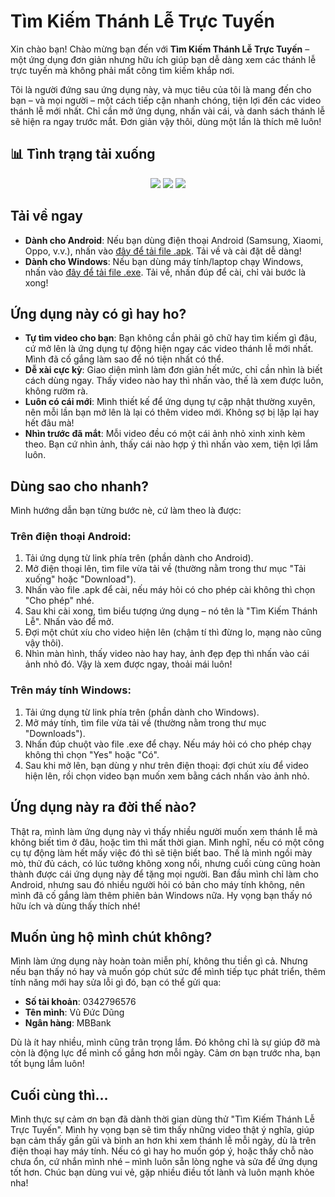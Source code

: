 # Tìm Kiếm Thánh Lễ Trực Tuyến

Xin chào bạn! Chào mừng bạn đến với **Tìm Kiếm Thánh Lễ Trực Tuyến** – một ứng dụng đơn giản nhưng hữu ích giúp bạn dễ dàng xem các thánh lễ trực tuyến mà không phải mất công tìm kiếm khắp nơi.

Tôi là người đứng sau ứng dụng này, và mục tiêu của tôi là mang đến cho bạn – và mọi người – một cách tiếp cận nhanh chóng, tiện lợi đến các video thánh lễ mới nhất. Chỉ cần mở ứng dụng, nhấn vài cái, và danh sách thánh lễ sẽ hiện ra ngay trước mắt. Đơn giản vậy thôi, dùng một lần là thích mê luôn!

## 📊 Tình trạng tải xuống

<!-- DOWNLOAD_BADGES_START -->
<p align="center">
  <img src="https://img.shields.io/badge/Tổng_lượt_tải-13-brightgreen?style=for-the-badge" />
  <img src="https://img.shields.io/badge/Android-1-orange?style=for-the-badge" />
  <img src="https://img.shields.io/badge/Windows-12-blue?style=for-the-badge" />
</p>
<!-- DOWNLOAD_BADGES_END -->


## Tải về ngay
- **Dành cho Android**: Nếu bạn dùng điện thoại Android (Samsung, Xiaomi, Oppo, v.v.), nhấn vào [đây để tải file .apk](https://objects.githubusercontent.com/github-production-release-asset-2e65be/909404292/1a811303-9242-406b-ace3-f55de03b1674?X-Amz-Algorithm=AWS4-HMAC-SHA256&X-Amz-Credential=releaseassetproduction%2F20250410%2Fus-east-1%2Fs3%2Faws4_request&X-Amz-Date=20250410T234711Z&X-Amz-Expires=300&X-Amz-Signature=6c5fcf39b0a42db6c41b4b243269d5a57edca8d55897685955b8dab942406059&X-Amz-SignedHeaders=host&response-content-disposition=attachment%3B%20filename%3Dtimkiemthanhle.apk&response-content-type=application%2Fvnd.android.package-archive). Tải về và cài đặt dễ dàng!
- **Dành cho Windows**: Nếu bạn dùng máy tính/laptop chạy Windows, nhấn vào [đây để tải file .exe](https://objects.githubusercontent.com/github-production-release-asset-2e65be/909404292/5820502e-3d1c-42d1-b454-1c2761799597?X-Amz-Algorithm=AWS4-HMAC-SHA256&X-Amz-Credential=releaseassetproduction%2F20250410%2Fus-east-1%2Fs3%2Faws4_request&X-Amz-Date=20250410T234751Z&X-Amz-Expires=300&X-Amz-Signature=5a1e2ee73d530241bdd8a11ecbece5a9282078bd6a5e8413abddf2329f9f704f&X-Amz-SignedHeaders=host&response-content-disposition=attachment%3B%20filename%3Dtimkiemthanhle.exe&response-content-type=application%2Foctet-stream). Tải về, nhấn đúp để cài, chỉ vài bước là xong!
## Ứng dụng này có gì hay ho?
- **Tự tìm video cho bạn**: Bạn không cần phải gõ chữ hay tìm kiếm gì đâu, cứ mở lên là ứng dụng tự động hiện ngay các video thánh lễ mới nhất. Mình đã cố gắng làm sao để nó tiện nhất có thể.
- **Dễ xài cực kỳ**: Giao diện mình làm đơn giản hết mức, chỉ cần nhìn là biết cách dùng ngay. Thấy video nào hay thì nhấn vào, thế là xem được luôn, không rườm rà.
- **Luôn có cái mới**: Mình thiết kế để ứng dụng tự cập nhật thường xuyên, nên mỗi lần bạn mở lên là lại có thêm video mới. Không sợ bị lặp lại hay hết đâu mà!
- **Nhìn trước đã mắt**: Mỗi video đều có một cái ảnh nhỏ xinh xinh kèm theo. Bạn cứ nhìn ảnh, thấy cái nào hợp ý thì nhấn vào xem, tiện lợi lắm luôn.

## Dùng sao cho nhanh?
Mình hướng dẫn bạn từng bước nè, cứ làm theo là được:

### Trên điện thoại Android:
1. Tải ứng dụng từ link phía trên (phần dành cho Android).
2. Mở điện thoại lên, tìm file vừa tải về (thường nằm trong thư mục "Tải xuống" hoặc "Download").
3. Nhấn vào file .apk để cài, nếu máy hỏi có cho phép cài không thì chọn "Cho phép" nhé.
4. Sau khi cài xong, tìm biểu tượng ứng dụng – nó tên là "Tìm Kiếm Thánh Lễ". Nhấn vào để mở.
5. Đợi một chút xíu cho video hiện lên (chậm tí thì đừng lo, mạng nào cũng vậy thôi).
6. Nhìn màn hình, thấy video nào hay hay, ảnh đẹp đẹp thì nhấn vào cái ảnh nhỏ đó. Vậy là xem được ngay, thoải mái luôn!

### Trên máy tính Windows:
1. Tải ứng dụng từ link phía trên (phần dành cho Windows).
2. Mở máy tính, tìm file vừa tải về (thường nằm trong thư mục "Downloads").
3. Nhấn đúp chuột vào file .exe để chạy. Nếu máy hỏi có cho phép chạy không thì chọn "Yes" hoặc "Có".
4. Sau khi mở lên, bạn dùng y như trên điện thoại: đợi chút xíu để video hiện lên, rồi chọn video bạn muốn xem bằng cách nhấn vào ảnh nhỏ.

## Ứng dụng này ra đời thế nào?
Thật ra, mình làm ứng dụng này vì thấy nhiều người muốn xem thánh lễ mà không biết tìm ở đâu, hoặc tìm thì mất thời gian. Mình nghĩ, nếu có một công cụ tự động làm hết mấy việc đó thì sẽ tiện biết bao. Thế là mình ngồi mày mò, thử đủ cách, có lúc tưởng không xong nổi, nhưng cuối cùng cũng hoàn thành được cái ứng dụng này để tặng mọi người. Ban đầu mình chỉ làm cho Android, nhưng sau đó nhiều người hỏi có bản cho máy tính không, nên mình đã cố gắng làm thêm phiên bản Windows nữa. Hy vọng bạn thấy nó hữu ích và dùng thấy thích nhé!

## Muốn ủng hộ mình chút không?
Mình làm ứng dụng này hoàn toàn miễn phí, không thu tiền gì cả. Nhưng nếu bạn thấy nó hay và muốn góp chút sức để mình tiếp tục phát triển, thêm tính năng mới hay sửa lỗi gì đó, bạn có thể gửi qua:  
- **Số tài khoản**: 0342796576  
- **Tên mình**: Vũ Đức Dũng  
- **Ngân hàng**: MBBank  

Dù là ít hay nhiều, mình cũng trân trọng lắm. Đó không chỉ là sự giúp đỡ mà còn là động lực để mình cố gắng hơn mỗi ngày. Cảm ơn bạn trước nha, bạn tốt bụng lắm luôn!

## Cuối cùng thì…
Mình thực sự cảm ơn bạn đã dành thời gian dùng thử "Tìm Kiếm Thánh Lễ Trực Tuyến". Mình hy vọng bạn sẽ tìm thấy những video thật ý nghĩa, giúp bạn cảm thấy gần gũi và bình an hơn khi xem thánh lễ mỗi ngày, dù là trên điện thoại hay máy tính. Nếu có gì hay ho muốn góp ý, hoặc thấy chỗ nào chưa ổn, cứ nhắn mình nhé – mình luôn sẵn lòng nghe và sửa để ứng dụng tốt hơn. Chúc bạn dùng vui vẻ, gặp nhiều điều tốt lành và luôn mạnh khỏe nha!
